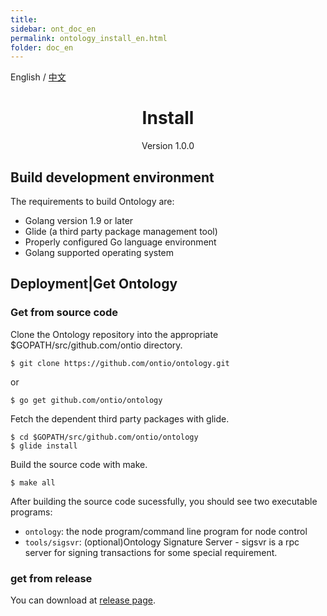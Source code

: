 ```yaml
---
title: 
sidebar: ont_doc_en
permalink: ontology_install_en.html
folder: doc_en
---
```


English / [中文](./ontology_install_zh.html)

<h1 align="center">Install</h1>
<p align="center" class="version">Version 1.0.0 </p>

## Build development environment
The requirements to build Ontology are:

- Golang version 1.9 or later
- Glide (a third party package management tool)
- Properly configured Go language environment
- Golang supported operating system

## Deployment|Get Ontology
### Get from source code

Clone the Ontology repository into the appropriate $GOPATH/src/github.com/ontio directory.

```
$ git clone https://github.com/ontio/ontology.git
```
or
```
$ go get github.com/ontio/ontology
```
Fetch the dependent third party packages with glide.

```
$ cd $GOPATH/src/github.com/ontio/ontology
$ glide install
```

Build the source code with make.

```
$ make all
```

After building the source code sucessfully, you should see two executable programs:

- `ontology`: the node program/command line program for node control
- `tools/sigsvr`: (optional)Ontology Signature Server - sigsvr is a rpc server for signing transactions for some special requirement. 

### get from release
You can download at [release page](https://github.com/ontio/ontology/releases).